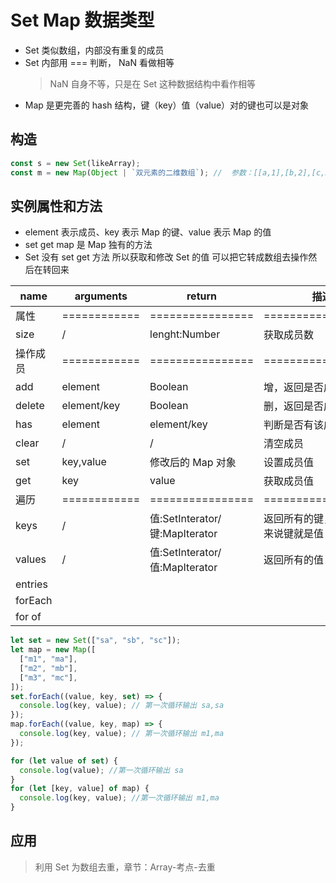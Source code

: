 <!--
 * @Author: 鱼小柔
 * @Date: 2020-11-07 18:17:26
 * @LastEditors: your name
 * @LastEditTime: 2021-03-28 11:12:05
 * @Description: file content
-->

# Set Map 数据类型

- Set 类似数组，内部没有重复的成员
- Set 内部用 === 判断， NaN 看做相等
  > NaN 自身不等，只是在 Set 这种数据结构中看作相等
- Map 是更完善的 hash 结构，键（key）值（value）对的键也可以是对象

## 构造

```js
const s = new Set(likeArray);
const m = new Map(Object | `双元素的二维数组`); //  参数：[[a,1],[b,2],[c,3]] 映射结果： a=>1 b=>2 c=>3
```

## 实例属性和方法

- element 表示成员、key 表示 Map 的键、value 表示 Map 的值
- set get map 是 Map 独有的方法
- Set 没有 set get 方法 所以获取和修改 Set 的值 可以把它转成数组去操作然后在转回来

| name     | arguments    | return                         | 描述                                |
| -------- | ------------ | ------------------------------ | ----------------------------------- |
| 属性     | ============ | ================               | ==================                  |
| size     | /            | lenght:Number                  | 获取成员数                          |
| 操作成员 | ============ | ================               | ==================                  |
| add      | element      | Boolean                        | 增，返回是否成功                    |
| delete   | element/key  | Boolean                        | 删，返回是否成功                    |
| has      | element      | element/key                    | 判断是否有该成员                    |
| clear    | /            | /                              | 清空成员                            |
| set      | key,value    | 修改后的 Map 对象              | 设置成员值                          |
| get      | key          | value                          | 获取成员值                          |
| 遍历     | ============ | ================               | ==================                  |
| keys     | /            | 值:SetInterator/键:MapIterator | 返回所有的键，对于 Set 来说键就是值 |
| values   | /            | 值:SetInterator/值:MapIterator | 返回所有的值                        |
| entries  |              |                                |                                     |
| forEach  |              |                                |                                     |
| for of   |              |                                |                                     |

```js
let set = new Set(["sa", "sb", "sc"]);
let map = new Map([
  ["m1", "ma"],
  ["m2", "mb"],
  ["m3", "mc"],
]);
set.forEach((value, key, set) => {
  console.log(key, value); // 第一次循环输出 sa,sa
});
map.forEach((value, key, map) => {
  console.log(key, value); // 第一次循环输出 m1,ma
});

for (let value of set) {
  console.log(value); //第一次循环输出 sa
}
for (let [key, value] of map) {
  console.log(key, value); //第一次循环输出 m1,ma
}
```

## 应用

> 利用 Set 为数组去重，章节：Array-考点-去重
